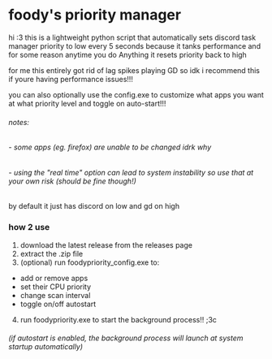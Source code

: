 # foody's priority manager
hi :3 this is a lightweight python script that automatically sets discord task manager priority to low every 5 seconds because it tanks performance and for some reason anytime you do Anything it resets priority back to high

for me this entirely got rid of lag spikes playing GD so idk i recommend this if youre having performance issues!!!

you can also optionally use the config.exe to customize what apps you want at what priority level and toggle on auto-start!!!
###### notes: 
###### - some apps (eg. firefox) are unable to be changed idrk why
###### - using the "real time" option can lead to system instability so use that at your own risk (should be fine though!)
by default it just has discord on low and gd on high

### how 2 use
1. download the latest release from the releases page
2. extract the .zip file
3. (optional) run foodypriority_config.exe to:
- add or remove apps
- set their CPU priority
- change scan interval
- toggle on/off autostart
4. run foodypriority.exe to start the background process!! ;3c
###### (if autostart is enabled, the background process will launch at system startup automatically)
